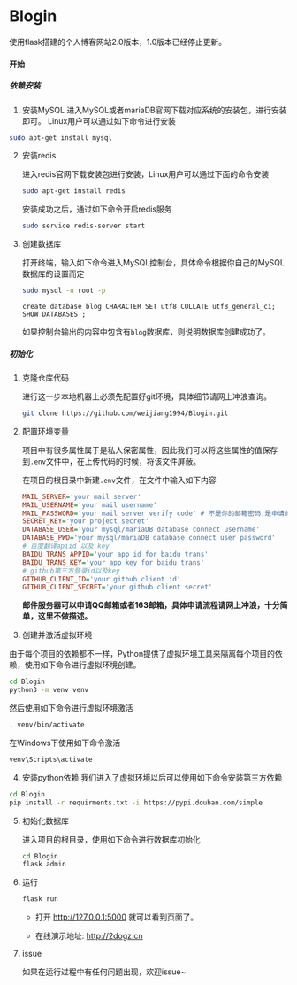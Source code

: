 # Blogin
使用flask搭建的个人博客网站2.0版本，1.0版本已经停止更新。
#### 开始
##### 依赖安装
1. 安装MySQL
  进入MySQL或者mariaDB官网下载对应系统的安装包，进行安装即可。
  Linux用户可以通过如下命令进行安装

  ```bash
  sudo apt-get install mysql
  ```

2. 安装redis

   进入redis官网下载安装包进行安装，Linux用户可以通过下面的命令安装

   ```bash
   sudo apt-get install redis
   ```

   安装成功之后，通过如下命令开启redis服务

   ```bash
   sudo service redis-server start
   ```

3. 创建数据库

   打开终端，输入如下命令进入MySQL控制台，具体命令根据你自己的MySQL数据库的设置而定

   ```bash
   sudo mysql -u root -p
   ```

   ```mysql
   create database blog CHARACTER SET utf8 COLLATE utf8_general_ci;
   SHOW DATABASES ;
   ```

   如果控制台输出的内容中包含有`blog`数据库，则说明数据库创建成功了。
##### 初始化

1. 克隆仓库代码

   进行这一步本地机器上必须先配置好git环境，具体细节请网上冲浪查询。

   ```bash
   git clone https://github.com/weijiang1994/Blogin.git
   ```

2. 配置环境变量

   项目中有很多属性属于是私人保密属性，因此我们可以将这些属性的值保存到`.env`文件中，在上传代码的时候，将该文件屏蔽。

   在项目的根目录中新建`.env`文件，在文件中输入如下内容

   ```ini
   MAIL_SERVER='your mail server'
   MAIL_USERNAME='your mail username'
   MAIL_PASSWORD='your mail server verify code' # 不是你的邮箱密码,是申请的邮箱秘钥
   SECRET_KEY='your project secret'
   DATABASE_USER='your mysql/mariaDB database connect username'
   DATABASE_PWD='your mysql/mariaDB database connect user password'
   # 百度翻译apiid 以及 key
   BAIDU_TRANS_APPID='your app id for baidu trans'
   BAIDU_TRANS_KEY='your app key for baidu trans'
   # github第三方登录id以及key
   GITHUB_CLIENT_ID='your github client id'
   GITHUB_CLIENT_SECRET='your github client secret'
   ```

   **邮件服务器可以申请QQ邮箱或者163邮箱，具体申请流程请网上冲浪，十分简单，这里不做描述。**

3. 创建并激活虚拟环境

  由于每个项目的依赖都不一样，Python提供了虚拟环境工具来隔离每个项目的依赖，使用如下命令进行虚拟环境创建。

  ```bash
  cd Blogin
  python3 -m venv venv
  ```

  然后使用如下命令进行虚拟环境激活

  ```bash
  . venv/bin/activate
  ```

  在Windows下使用如下命令激活

  ```bash
  venv\Scripts\activate
  ```

4. 安装python依赖
  我们进入了虚拟环境以后可以使用如下命令安装第三方依赖

  ```bash
  cd Blogin
  pip install -r requirments.txt -i https://pypi.douban.com/simple
  ```
5. 初始化数据库

   进入项目的根目录，使用如下命令进行数据库初始化

   ```bash
   cd Blogin
   flask admin
   ```

6. 运行

   ```bash
   flask run
   ```

   - 打开 http://127.0.0.1:5000 就可以看到页面了。
   
   - 在线演示地址: http://2dogz.cn
   
7. issue

   如果在运行过程中有任何问题出现，欢迎issue~
